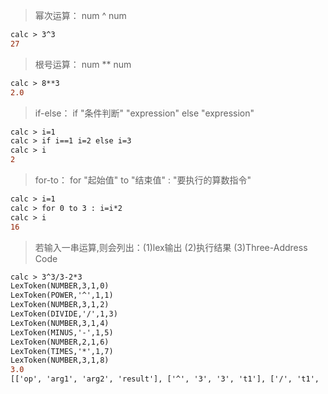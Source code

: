 >幂次运算： num  ^  num
```diff
calc > 3^3 
27
```
>根号运算： num  **  num
```diff
calc > 8**3 
2.0
```
>if-else： if "条件判断" "expression" else "expression" 
```diff
calc > i=1
calc > if i==1 i=2 else i=3
calc > i
2
``` 
>for-to： for "起始值" to "结束值" : "要执行的算数指令"
```diff
calc > i=1
calc > for 0 to 3 : i=i*2
calc > i
16
``` 

>若输入一串运算,则会列出：(1)lex输出 (2)执行结果 (3)Three-Address Code
```diff
calc > 3^3/3-2*3
LexToken(NUMBER,3,1,0)
LexToken(POWER,'^',1,1)
LexToken(NUMBER,3,1,2)
LexToken(DIVIDE,'/',1,3)
LexToken(NUMBER,3,1,4)
LexToken(MINUS,'-',1,5)
LexToken(NUMBER,2,1,6)
LexToken(TIMES,'*',1,7)
LexToken(NUMBER,3,1,8)
3.0
[['op', 'arg1', 'arg2', 'result'], ['^', '3', '3', 't1'], ['/', 't1', '3', 't2'], ['*', '2', '3', 't3'], ['-', 't2', 't3', 't4'], ['=', 't4', ' ', 'a']]
